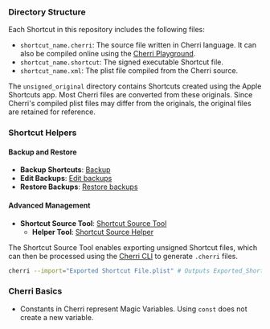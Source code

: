 ### Directory Structure

Each Shortcut in this repository includes the following files:

- `shortcut_name.cherri`: The source file written in Cherri language. It can also be compiled online using the [Cherri Playground](https://playground.cherrilang.org/).
- `shortcut_name.shortcut`: The signed executable Shortcut file.
- `shortcut_name.xml`: The plist file compiled from the Cherri source.

The `unsigned_original` directory contains Shortcuts created using the Apple Shortcuts app. Most Cherri files are converted from these originals. Since Cherri's compiled plist files may differ from the originals, the original files are retained for reference.

### Shortcut Helpers

#### Backup and Restore

- **Backup Shortcuts**: [Backup](https://www.icloud.com/shortcuts/c30bd6cf47d8401bb87a685fd8f7797b)
- **Edit Backups**: [Edit backups](https://www.icloud.com/shortcuts/69e70d3940614d819634afb09fcc9003)
- **Restore Backups**: [Restore backups](https://www.icloud.com/shortcuts/cf8c143819c145269a478042ed1d7d15)

#### Advanced Management

- **Shortcut Source Tool**: [Shortcut Source Tool](https://routinehub.co/shortcut/5256/)
  - **Helper Tool**: [Shortcut Source Helper](https://routinehub.co/shortcut/10060)

The Shortcut Source Tool enables exporting unsigned Shortcut files, which can then be processed using the [Cherri CLI](https://cherrilang.org/decompilation.html) to generate `.cherri` files.

```bash
cherri --import="Exported Shortcut File.plist" # Outputs Exported_Shortcut_File.cherri
```

### Cherri Basics

- Constants in Cherri represent Magic Variables. Using `const` does not create a new variable.
